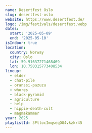 ```yaml
---
name: Desertfest Oslo
slug: desertfest-oslo
website: https://www.desertfest.de/
logo: /img/festivals/desertfest.webp
dates:
  start: '2025-05-09'
  end: '2025-05-10'
isIndoor: true
location:
  country: Norway
  city: Oslo
  lat: 59.91637271468469
  lon: 10.750315773408534
lineup:
  - elder
  - chat-pile
  - oranssi-pazuzu
  - whores
  - black-pyramid
  - agriculture
  - help
  - hippie-death-cult
  - magmakammer
year: 2025
playlistId: 3PtlocImqseqOG4vkzkr45
---
```

